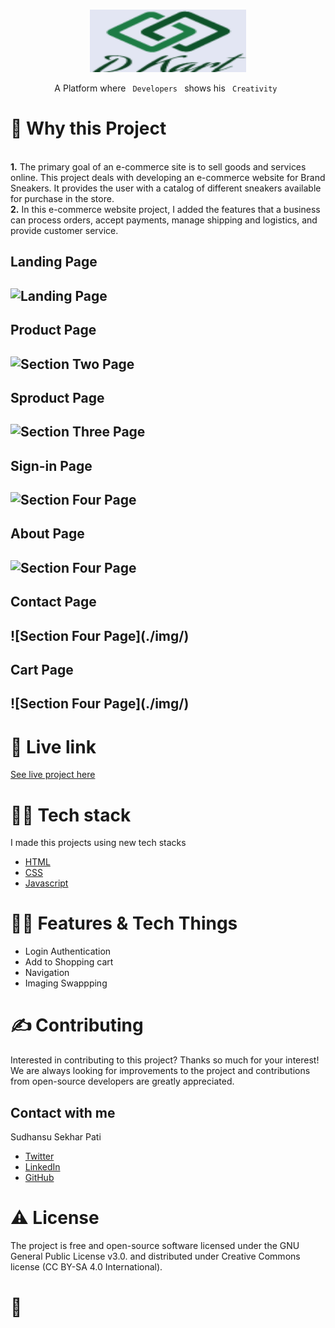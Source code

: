 <!-- PROJECT LOGO -->
<br />
<p align="center">
  <a href="https://github.com/sudhansu143/HTML---CSS-Mini-Project---HTML---CSS-Mini-Project---tgy1qakc31z8">
    <img src="./img/Logo.png" alt="Logo" width="250" height="100">
  </a>

  <p align="center">
    A Platform where <code> Developers </code> shows his <code> Creativity </code>
    <br />
  </p>
</p>


<!-- ABOUT THE PROJECT -->
<h1>🧐 Why this Project</h1>
<br />
<strong>1.</strong> The primary goal of an e-commerce site is to sell goods and services online. This project deals with developing an e-commerce website for Brand Sneakers. It provides the user with a catalog of different sneakers available for purchase in the store.<br />
<strong>2.</strong> In this e-commerce website project, I added the features that a business can process orders, accept payments, manage shipping and logistics, and provide customer service.

<h2>Landing Page<h2>
  
  ![Landing Page](./img/)
  
<h2>Product Page<h2>
  
   ![Section Two Page](./img/)
  
<h2>Sproduct Page<h2>
  
   ![Section Three Page](./img/)
  
<h2>Sign-in Page<h2>
  
   ![Section Four Page](./img/)  
  
 <h2>About Page<h2>
   
   ![Section Four Page](./img/)
   
  <h2>Contact Page<h2>
    ![Section Four Page](./img/)
    
  <h2>Cart Page<h2>
    ![Section Four Page](./img/)
    
<h1>🌟 Live link</h1>
  
  [See live project here](https://js-mini-project-java-script-mini-project-gznnssgi9pe9.vercel.app/)
  
<h1>👨‍💻 Tech stack</h1>

I made this projects using new tech stacks
* [HTML](https://html.com/)
* [CSS](https://css-tricks.com/)
* [Javascript](https://www.javascript.com//)

 <h1>👨‍💻 Features & Tech Things</h1>
  
  * Login Authentication
  * Add to Shopping cart
  * Navigation
  * Imaging Swappping

<h1>✍️ Contributing</h1>
Interested in contributing to this project? Thanks so much for your interest! We are always looking for improvements to the project and contributions from open-source developers are greatly appreciated.

<!-- CONTACT -->
<h2>Contact with me</h2>

Sudhansu Sekhar Pati
* [Twitter](https://twitter.com/Sudhansu_pati97)
* [LinkedIn](https://www.linkedin.com/in/sudhansupati/)
* [GitHub](https://github.com/sudhansu143)

<h1>⚠️ License</h1>
The project is free and open-source software licensed under the GNU General Public License v3.0. and distributed under Creative Commons license (CC BY-SA 4.0 International).

<br />

<h1>💛</h1>
